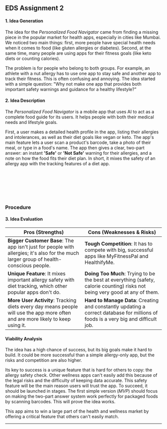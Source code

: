 

## EDS Assignment 2


#### **1. Idea Generation**

The idea for the _Personalized Food Navigator_ came from finding a missing piece in the popular market for health apps, especially in cities like Mumbai. We noticed two main things: first, more people have special health needs when it comes to food (like gluten allergies or diabetes). Second, at the same time, many people are using apps for their fitness goals (like keto diets or counting calories).

The problem is for people who belong to both groups. For example, an athlete with a nut allergy has to use one app to stay safe and another app to track their fitness. This is often confusing and annoying. The idea started with a simple question: "Why not make one app that provides both important safety warnings and guidance for a healthy lifestyle?"

#### **2. Idea Description**

The _Personalized Food Navigator_ is a mobile app that uses AI to act as a complete food guide for its users. It helps people with both their medical needs and lifestyle goals.

First, a user makes a detailed health profile in the app, listing their allergies and intolerances, as well as their diet goals like vegan or keto. The app's main feature lets a user scan a product's barcode, take a photo of their meal, or type in a food's name. The app then gives a clear, two-part answer: an instant **'Safe'** or **'Not Safe'** warning for their allergies, and a note on how the food fits their diet plan. In short, it mixes the safety of an allergy app with the tracking features of a diet app.

<br>
<br>
<br><br> <br>

### Procedure
#### **3. Idea Evaluation**

| Pros (Strengths) | Cons (Weaknesses & Risks) |
| --- | --- |
| **Bigger Customer Base**: The app isn't just for people with allergies; it's also for the much larger group of health-conscious people. | **Tough Competition**: It has to compete with big, successful apps like MyFitnessPal and HealthifyMe. |
| **Unique Feature**: It mixes important allergy safety with diet tracking, which other popular apps don't do. | **Doing Too Much**: Trying to be the best at everything (safety, calorie counting) risks not being very good at any of them. |
| **More User Activity**: Tracking diets every day means people will use the app more often and are more likely to keep using it. | **Hard to Manage Data**: Creating and constantly updating a correct database for millions of foods is a very big and difficult job. |

#### **Viability Analysis**

The idea has a high chance of success, but its big goals make it hard to build. It could be more successful than a simple allergy-only app, but the risks and competition are also higher.

Its key to success is a unique feature that is hard for others to copy: the allergy safety check. Other wellness apps can't easily add this because of the legal risks and the difficulty of keeping data accurate. This safety feature will be the main reason users will trust the app. To succeed, it should be launched in stages. The first simple version (_MVP_) should focus on making the two-part answer system work perfectly for packaged foods by scanning barcodes. This will prove the idea works.

This app aims to win a large part of the health and wellness market by offering a critical feature that others can't easily match.

***

